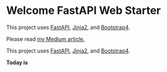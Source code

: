 # Welcome FastAPI Web Starter
This project uses [FastAPI](https://fastapi.tiangolo.com/), 
[Jinja2](https://jinja.palletsprojects.com/en/2.11.x/), and 
[Bootstrap4](https://getbootstrap.com/docs/4.1/getting-started/introduction/).

<div id="myarticle">
<p>
Please read <a href="https://levelup.gitconnected.com/building-a-website-starter-with-fastapi-92d077092864">my Medium article.</a>
</p>
<p>
This project uses <a href="https://fastapi.tiangolo.com/">FastAPI</a>, <a href="https://jinja.palletsprojects.com/en/2.11.x/">Jinja2</a>, and <a href="https://getbootstrap.com/docs/4.1/getting-started/introduction/">Bootstrap4</a>.
</p>

<b><p>Today is <u><label id='today'></label></u></p></b>
    <br>
    <div id="pi" class="alert alert-primary"></div>
</div>